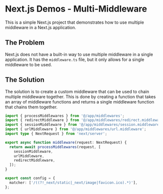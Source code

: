 # Next.js Demos - Multi-Middleware

This is a simple Next.js project that demonstrates how to use multiple middleware in a Next.js application.

## The Problem

Next.js does not have a built-in way to use multiple middleware in a single application. It has the `middleware.ts` file, but it only allows for a single middleware to be used.

## The Solution

The solution is to create a custom middleware that can be used to chain multiple middleware together. This is done by creating a function that takes an array of middleware functions and returns a single middleware function that chains them together.

```typescript
import { processMiddlewares } from '@/app/middlewares';
import { redirectMiddleware } from '@/app/middlewares/redirect.middleware';
import { sessionMiddleware } from '@/app/middlewares/session.middleware';
import { urlMiddleware } from '@/app/middlewares/url.middleware';
import type { NextRequest } from 'next/server';

export async function middleware(request: NextRequest) {
  return await processMiddlewares(request, [
    sessionMiddleware,
    urlMiddleware,
    redirectMiddleware,
  ]);
}

export const config = {
  matcher: ['/((?!_next/static|_next/image|favicon.ico).*)'],
};
```

